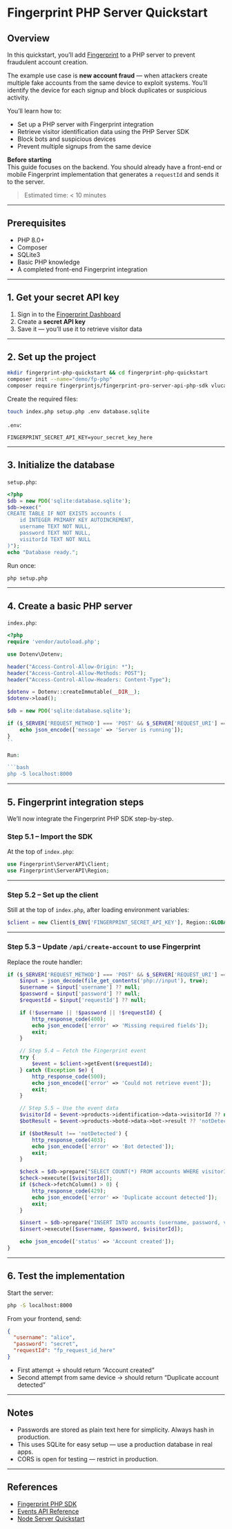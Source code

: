 
# Fingerprint PHP Server Quickstart

## Overview

In this quickstart, you’ll add [Fingerprint](https://fingerprint.com) to a PHP server to prevent fraudulent account creation.

The example use case is **new account fraud** — when attackers create multiple fake accounts from the same device to exploit systems. You’ll identify the device for each signup and block duplicates or suspicious activity.

You’ll learn how to:

- Set up a PHP server with Fingerprint integration
- Retrieve visitor identification data using the PHP Server SDK
- Block bots and suspicious devices
- Prevent multiple signups from the same device

**Before starting**  
This guide focuses on the backend. You should already have a front-end or mobile Fingerprint implementation that generates a `requestId` and sends it to the server.

> Estimated time: < 10 minutes

---

## Prerequisites

- PHP 8.0+
- Composer
- SQLite3
- Basic PHP knowledge
- A completed front-end Fingerprint integration

---

## 1. Get your secret API key

1. Sign in to the [Fingerprint Dashboard](https://dashboard.fingerprint.com/api-keys)  
2. Create a **secret API key**  
3. Save it — you’ll use it to retrieve visitor data

---

## 2. Set up the project

```bash
mkdir fingerprint-php-quickstart && cd fingerprint-php-quickstart
composer init --name="demo/fp-php"
composer require fingerprintjs/fingerprint-pro-server-api-php-sdk vlucas/phpdotenv
```

Create the required files:

```bash
touch index.php setup.php .env database.sqlite
```

`.env`:

```env
FINGERPRINT_SECRET_API_KEY=your_secret_key_here
```

---

## 3. Initialize the database

`setup.php`:

```php
<?php
$db = new PDO('sqlite:database.sqlite');
$db->exec("
CREATE TABLE IF NOT EXISTS accounts (
    id INTEGER PRIMARY KEY AUTOINCREMENT,
    username TEXT NOT NULL,
    password TEXT NOT NULL,
    visitorId TEXT NOT NULL
)");
echo "Database ready.";
```

Run once:

```bash
php setup.php
```

---

## 4. Create a basic PHP server

`index.php`:

```php
<?php
require 'vendor/autoload.php';

use Dotenv\Dotenv;

header("Access-Control-Allow-Origin: *");
header("Access-Control-Allow-Methods: POST");
header("Access-Control-Allow-Headers: Content-Type");

$dotenv = Dotenv::createImmutable(__DIR__);
$dotenv->load();

$db = new PDO('sqlite:database.sqlite');

if ($_SERVER['REQUEST_METHOD'] === 'POST' && $_SERVER['REQUEST_URI'] === '/api/create-account') {
    echo json_encode(['message' => 'Server is running']);
}
``

Run:

```bash
php -S localhost:8000
```

---

## 5. Fingerprint integration steps

We’ll now integrate the Fingerprint PHP SDK step-by-step.

### Step 5.1 – Import the SDK

At the top of `index.php`:

```php
use Fingerprint\ServerAPI\Client;
use Fingerprint\ServerAPI\Region;
```

---

### Step 5.2 – Set up the client

Still at the top of `index.php`, after loading environment variables:

```php
$client = new Client($_ENV['FINGERPRINT_SECRET_API_KEY'], Region::GLOBAL);
```

---

### Step 5.3 – Update `/api/create-account` to use Fingerprint

Replace the route handler:

```php
if ($_SERVER['REQUEST_METHOD'] === 'POST' && $_SERVER['REQUEST_URI'] === '/api/create-account') {
    $input = json_decode(file_get_contents('php://input'), true);
    $username = $input['username'] ?? null;
    $password = $input['password'] ?? null;
    $requestId = $input['requestId'] ?? null;

    if (!$username || !$password || !$requestId) {
        http_response_code(400);
        echo json_encode(['error' => 'Missing required fields']);
        exit;
    }

    // Step 5.4 – Fetch the Fingerprint event
    try {
        $event = $client->getEvent($requestId);
    } catch (Exception $e) {
        http_response_code(500);
        echo json_encode(['error' => 'Could not retrieve event']);
        exit;
    }

    // Step 5.5 – Use the event data
    $visitorId = $event->products->identification->data->visitorId ?? null;
    $botResult = $event->products->botd->data->bot->result ?? 'notDetected';

    if ($botResult !== 'notDetected') {
        http_response_code(403);
        echo json_encode(['error' => 'Bot detected']);
        exit;
    }

    $check = $db->prepare("SELECT COUNT(*) FROM accounts WHERE visitorId = ?");
    $check->execute([$visitorId]);
    if ($check->fetchColumn() > 0) {
        http_response_code(429);
        echo json_encode(['error' => 'Duplicate account detected']);
        exit;
    }

    $insert = $db->prepare("INSERT INTO accounts (username, password, visitorId) VALUES (?, ?, ?)");
    $insert->execute([$username, $password, $visitorId]);

    echo json_encode(['status' => 'Account created']);
}
```

---

## 6. Test the implementation

Start the server:

```bash
php -S localhost:8000
```

From your frontend, send:

```json
{
  "username": "alice",
  "password": "secret",
  "requestId": "fp_request_id_here"
}
```

- First attempt → should return “Account created”  
- Second attempt from same device → should return “Duplicate account detected”  

---

## Notes

- Passwords are stored as plain text here for simplicity. Always hash in production.
- This uses SQLite for easy setup — use a production database in real apps.
- CORS is open for testing — restrict in production.

---

## References

- [Fingerprint PHP SDK](https://github.com/fingerprintjs/fingerprint-pro-server-api-php-sdk)  
- [Events API Reference](https://dev.fingerprint.com/reference/server-api-get-event)  
- [Node Server Quickstart](https://fingerprintjs.notion.site/Node-Server-Quickstart-Example-20102f125ebd8094ad2ec19a9b76cbe1)  
